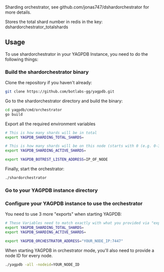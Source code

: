 Sharding orchestrator, see github.com/jonas747/dshardorchestrator for more details.

Stores the total shard number in redis in the key: dshardorchestrator_totalshards

## Usage

To use shardorchestrator in your YAGPDB Instance, you need to do the following things:

### Build the shardorchestrator binary

Clone the repository if you haven't already:
```bash
git clone https://github.com/botlabs-gg/yagpdb.git
```

Go to the shardorchestrator directory and build the binary:
```bash
cd yagpdb/cmd/orchestrator
go build
```

Export all the required environment variables
```bash
# This is how many shards will be in total
export YAGPDB_SHARDING_TOTAL_SHARDS=

# This is how many shards will be on this node (starts with 0 (e.g. 0-3)
export YAGPDB_SHARDING_ACTIVE_SHARDS=

export YAGPDB_BOTREST_LISTEN_ADDRESS=IP_OF_NODE
```

Finally, start the orchestrator:

```bash
./shardorchestrator
```

### Go to your YAGPDB instance directory

### Configure your YAGPDB instance to use the orchestrator
You need to use 3 more "exports" when starting YAGPDB:
```bash
# These Variables need to match exactly with what you provided via "export" to the shardorchestrator
export YAGPDB_SHARDING_TOTAL_SHARDS=
export YAGPDB_SHARDING_ACTIVE_SHARDS=

export YAGPDB_ORCHESTRATOR_ADDRESS="YOUR_NODE_IP:7447"
```

When starting YAGPDB in orchestrator mode, you'll also need to provide a node ID for every node.

```bash
./yagpdb -all -nodeid=YOUR_NODE_ID
```